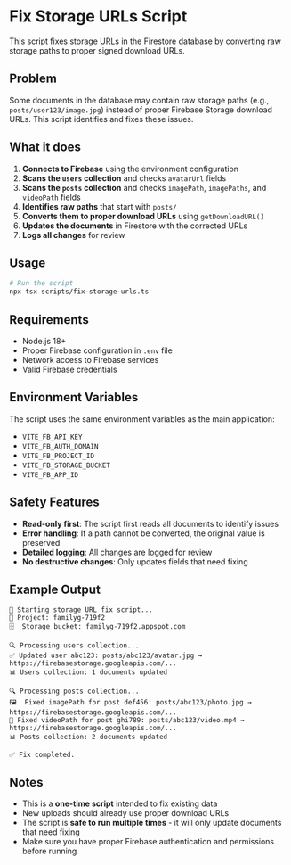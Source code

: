 # Fix Storage URLs Script

This script fixes storage URLs in the Firestore database by converting raw storage paths to proper signed download URLs.

## Problem

Some documents in the database may contain raw storage paths (e.g., `posts/user123/image.jpg`) instead of proper Firebase Storage download URLs. This script identifies and fixes these issues.

## What it does

1. **Connects to Firebase** using the environment configuration
2. **Scans the `users` collection** and checks `avatarUrl` fields
3. **Scans the `posts` collection** and checks `imagePath`, `imagePaths`, and `videoPath` fields
4. **Identifies raw paths** that start with `posts/`
5. **Converts them to proper download URLs** using `getDownloadURL()`
6. **Updates the documents** in Firestore with the corrected URLs
7. **Logs all changes** for review

## Usage

```bash
# Run the script
npx tsx scripts/fix-storage-urls.ts
```

## Requirements

- Node.js 18+
- Proper Firebase configuration in `.env` file
- Network access to Firebase services
- Valid Firebase credentials

## Environment Variables

The script uses the same environment variables as the main application:

- `VITE_FB_API_KEY`
- `VITE_FB_AUTH_DOMAIN`
- `VITE_FB_PROJECT_ID`
- `VITE_FB_STORAGE_BUCKET`
- `VITE_FB_APP_ID`

## Safety Features

- **Read-only first**: The script first reads all documents to identify issues
- **Error handling**: If a path cannot be converted, the original value is preserved
- **Detailed logging**: All changes are logged for review
- **No destructive changes**: Only updates fields that need fixing

## Example Output

```
🚀 Starting storage URL fix script...
📁 Project: familyg-719f2
🗄️  Storage bucket: familyg-719f2.appspot.com

🔍 Processing users collection...
✅ Updated user abc123: posts/abc123/avatar.jpg → https://firebasestorage.googleapis.com/...
📊 Users collection: 1 documents updated

🔍 Processing posts collection...
🖼️  Fixed imagePath for post def456: posts/abc123/photo.jpg → https://firebasestorage.googleapis.com/...
🎥 Fixed videoPath for post ghi789: posts/abc123/video.mp4 → https://firebasestorage.googleapis.com/...
📊 Posts collection: 2 documents updated

✅ Fix completed.
```

## Notes

- This is a **one-time script** intended to fix existing data
- New uploads should already use proper download URLs
- The script is **safe to run multiple times** - it will only update documents that need fixing
- Make sure you have proper Firebase authentication and permissions before running